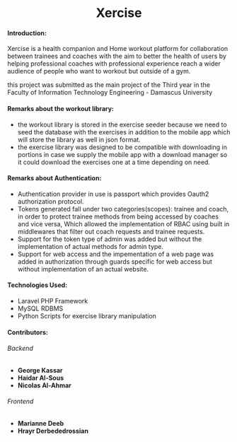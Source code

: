 <h1 align = 'center'>Xercise</h1>
<h4>Introduction: </h4>
<p>Xercise is a health companion and Home workout platform for collaboration between trainees and coaches with the aim to better the health of users by helping professional coaches with professional experience reach a wider audience of people who want to workout but outside of a gym.<br/>
</p>

<p>this project was submitted as the main project of the Third year in the Faculty of Information Technology Engineering - Damascus University</p>

<h4>Remarks about the workout library:</h4>
<ul>
<li>the workout library is stored in the exercise seeder because we need to seed the database with the exercises in addition to the mobile app which will store the library as well in json format.</li>
<li>the exercise library was designed to be compatible with downloading in portions in case we supply the mobile app with a download manager so it could download the exercises one at a time depending on need.</li>
</ul>


<h4>Remarks about Authentication:</h4>
<ul>
<li>Authentication provider in use is passport which provides Oauth2 authorization protocol.</li>
<li>Tokens generated fall under two categories(scopes): trainee and coach, in order to protect trainee methods from being accessed by coaches and vice versa, Which allowed the implementation of RBAC using built in middlewares that filter out coach requests and trainee requests.</li>
<li>Support for the token type of admin was added but without the implementation of actual methods for admin type.</li>
<li>Support for web access and the impementation of a web page was added in authorization through guards specific for web access but without implementation of an actual website.</li>
</ul>




<h4>Technologies Used: </h4><ul>
<li>Laravel PHP Framework</li>
<li>MySQL RDBMS</li>
<li>Python Scripts for exercise library manipulation</li>
</ul>


<footer>
<h4><strong>Contributors:<strong></h4>
<h6>Backend</h6>
<ul><li>George Kassar</li><li>Haidar Al-Sous</li><li>Nicolas Al-Ahmar</li></ul>
<h6>Frontend</h6>
<ul><li>Marianne Deeb</li><li>Hrayr Derbededrossian</li></ul>
</footer>
